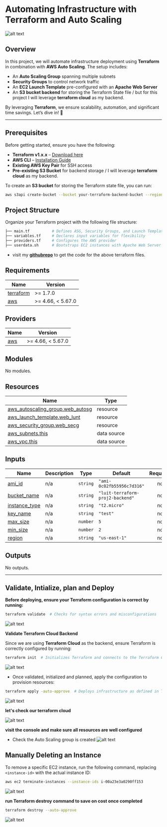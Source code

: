# Automating Infrastructure with Terraform and Auto Scaling

![alt text](image.png)

## Overview

In this project, we will automate infrastructure deployment using **Terraform** in combination with **AWS Auto Scaling**. The setup includes:

- An **Auto Scaling Group** spanning multiple subnets  
- **Security Groups** to control network traffic  
- An **EC2 Launch Template** pre-configured with an **Apache Web Server**  
- An **S3 bucket backend** for storing the Terraform State file  / but for this project I will leverage **terraform cloud** as my backend.

By leveraging **Terraform**, we ensure scalability, automation, and significant time savings. Let’s dive in! 🚀  

---

## Prerequisites

Before getting started, ensure you have the following:

- **Terraform v1.x.x** – [Download here](https://www.terraform.io/downloads)  
- **AWS CLI** – [Installation Guide](https://docs.aws.amazon.com/cli/latest/userguide/install-cliv2.html)  
- **Existing AWS Key Pair** for SSH access  
- **Pre-existing S3 Bucket** for backend storage  /  I will leverage **terraform cloud** as my backend.

To create an **S3 bucket** for storing the Terraform state file, you can run:

```bash
aws s3api create-bucket --bucket your-terraform-backend-bucket --region us-east-1
```

## Project Structure

Organize your Terraform project with the following file structure:

```bash
├── main.tf          # Defines ASG, Security Groups, and Launch Templates
├── variables.tf     # Declares input variables for flexibility
├── providers.tf     # Configures the AWS provider
├── userdata.sh      # Bootstraps EC2 instances with Apache Web Server

```

- visit my **[githubrepo](https://github.com/lnformbu/terraform-aws-autoscaling)** to get the code for the above terraform files.

## Requirements

| Name | Version |
|------|---------|
| <a name="requirement_terraform"></a> [terraform](#requirement\_terraform) | >= 1.7.0 |
| <a name="requirement_aws"></a> [aws](#requirement\_aws) | >= 4.66, < 5.67.0 |

## Providers

| Name | Version |
|------|---------|
| <a name="provider_aws"></a> [aws](#provider\_aws) | >= 4.66, < 5.67.0 |

## Modules

No modules.

## Resources

| Name | Type |
|------|------|
| [aws_autoscaling_group.web_autosg](https://registry.terraform.io/providers/hashicorp/aws/latest/docs/resources/autoscaling_group) | resource |
| [aws_launch_template.web_lunt](https://registry.terraform.io/providers/hashicorp/aws/latest/docs/resources/launch_template) | resource |
| [aws_security_group.web_secg](https://registry.terraform.io/providers/hashicorp/aws/latest/docs/resources/security_group) | resource |
| [aws_subnets.this](https://registry.terraform.io/providers/hashicorp/aws/latest/docs/data-sources/subnets) | data source |
| [aws_vpc.this](https://registry.terraform.io/providers/hashicorp/aws/latest/docs/data-sources/vpc) | data source |

## Inputs

| Name | Description | Type | Default | Required |
|------|-------------|------|---------|:--------:|
| <a name="input_ami_id"></a> [ami\_id](#input\_ami\_id) | n/a | `string` | `"ami-0c02fb55956c7d316"` | no |
| <a name="input_bucket_name"></a> [bucket\_name](#input\_bucket\_name) | n/a | `string` | `"luit-terraform-proj2-backend"` | no |
| <a name="input_instance_type"></a> [instance\_type](#input\_instance\_type) | n/a | `string` | `"t2.micro"` | no |
| <a name="input_key_name"></a> [key\_name](#input\_key\_name) | n/a | `string` | `"test"` | no |
| <a name="input_max_size"></a> [max\_size](#input\_max\_size) | n/a | `number` | `5` | no |
| <a name="input_min_size"></a> [min\_size](#input\_min\_size) | n/a | `number` | `2` | no |
| <a name="input_region"></a> [region](#input\_region) | n/a | `string` | `"us-east-1"` | no |

## Outputs

No outputs.

---

## Validate, Intialize, plan and Deploy

**Before deploying, ensure your Terraform configuration is correct by running:**

```bash
terraform validate  # Checks for syntax errors and misconfigurations
```
![alt text](img/val.png)



**Validate Terraform Cloud Backend**

Since we are using **Terraform Cloud** as the backend, ensure Terraform is correctly configured by running:

```bash
terraform init  # Initializes Terraform and connects to the Terraform Cloud backend
```
![alt text](img/ini.png)

- Once validated, initialized and planned, apply the configuration to provision resources:

```bash
terraform apply -auto-approve  # Deploys infrastructure as defined in Terraform code

```
![alt text](img/apply.png)

**let's check our terraform cloud**

![alt text](img/tfc.png)


**visit the console and make sure all resources  are well configured**

- Check the Auto Scaling group is created
![alt text](img/asg1.png)

## Manually Deleting an Instance

To remove a specific EC2 instance, run the following command, replacing `<instance-id>` with the actual instance ID:

```bash
aws ec2 terminate-instances --instance-ids i-00a23e3a0290ff153
```

![alt text](image-1.png)


**run Terraform destroy command to save on cost once completed**

```bash
terraform destroy --auto-approve
```
![alt text](img/des.png)



